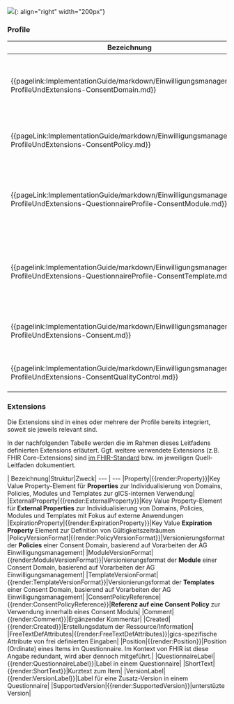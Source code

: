 ![](https://www.ths-greifswald.de/wp-content/uploads/2019/01/Design-Logo-THS-deutsch-271-padding.png){: align="right" width="200px"}

### Profile

| Bezeichnung|Zweck|
--- | ---
|{{pagelink:ImplementationGuide/markdown/Einwilligungsmanagement-ProfileUndExtensions-ConsentDomain.md}}|Abgeleitetes Profil von ResearchStudy gemäß AG Einwilligungsmanagement ergänzt um verschiedene DomainProperties und differenzierte Versionierungsangaben|
|{{pageLink:ImplementationGuide/markdown/Einwilligungsmanagement-ProfileUndExtensions-ConsentPolicy.md}}|Spezifikation von Einwilligungspolicies als Voraussetzung für Definition von Einwilligungsmodulen.|
|{{pageLink:ImplementationGuide/markdown/Einwilligungsmanagement-ProfileUndExtensions-QuestionnaireProfile-ConsentModule.md}}|Abgeleitetes Profil von TemplateModule gemäß AG Einwilligungsmanagement ergänzt um verschiedene Properties und ExternalProperties, sowie Referenzierungsmöglichkeit auf ConsentDomain|
|{{pagelink:ImplementationGuide/markdown/Einwilligungsmanagement-ProfileUndExtensions-QuestionnaireProfile-ConsentTemplate.md}}|Abgeleitetes Profil von TemplateFrame gemäß AG Einwilligungsmanagement ergänzt um verschiedene Properties und ExternalProperties, sowie Referenzierungsmöglichkeit auf ConsentDomain|
|{{pagelink:ImplementationGuide/markdown/Einwilligungsmanagement-ProfileUndExtensions-Consent.md}}|Abgeleitetes Profil von Consent gemäß AG Einwilligungsmanagement ergänzt um ExternalProperties|
|{{pagelink:ImplementationGuide/markdown/Einwilligungsmanagement-ProfileUndExtensions-ConsentQualityControl.md}}|Abgeleitetes Profil von VerificationResult ergänzt um ExternalProperties und Comment|

### Extensions

Die Extensions sind in eines oder mehrere der Profile bereits integriert, soweit sie jeweils relevant sind.

In der nachfolgenden Tabelle werden die im Rahmen dieses Leitfadens definierten Extensions erläutert. Ggf. weitere verwendete Extensions (z.B. FHIR Core-Extensions) sind [im FHIR-Standard](http://www.hl7.org/fhir/extensibility-registry.html) bzw. im jeweiligen Quell-Leitfaden dokumentiert.

| Bezeichnung|Struktur|Zweck|
--- | ---
|Property|{{render:Property}}|Key Value Property-Element für **Properties** zur Individualisierung von Domains, Policies, Modules und Templates zur gICS-internen Verwendung|
|ExternalProperty|{{render:ExternalProperty}}|Key Value Property-Element für **External Properties** zur Individualisierung von Domains, Policies, Modules und Templates mit Fokus auf externe Anwendungen
|ExpirationProperty|{{render:ExpirationProperty}}|Key Value **Expiration Property** Element zur Definition von Gültigkeitszeiträumen
|PolicyVersionFormat|{{render:PolicyVersionFormat}}|Versionierungsformat der **Policies** einer Consent Domain, basierend auf Vorarbeiten der AG Einwilligungsmanagement|
|ModuleVersionFormat|{{render:ModuleVersionFormat}}|Versionierungsformat der **Module** einer Consent Domain, basierend auf Vorarbeiten der AG Einwilligungsmanagement|
|TemplateVersionFormat|{{render:TemplateVersionFormat}}|Versionierungsformat der **Templates** einer Consent Domain, basierend auf Vorarbeiten der AG Einwilligungsmanagement|
|ConsentPolicyReference|{{render:ConsentPolicyReference}}|**Referenz auf eine Consent Policy** zur Verwendung innerhalb eines Consent Moduls|
|Comment|{{render:Comment}}|Ergänzender Kommentar|
|Created|{{render:Created}}|Erstellungsdatum der Ressource/Information|
|FreeTextDefAttributes|{{render:FreeTextDefAttributes}}|gics-spezifische Attribute von frei definierten Eingaben|
|Position|{{render:Position}}|Position (Ordinate) eines Items im Questionnaire. Im Kontext von FHIR ist diese Angabe redundant, wird aber dennoch mitgeführt.|
|QuestionnaireLabel|{{render:QuestionnaireLabel}}|Label in einem Questionnaire|
|ShortText|{{render:ShortText}}|Kurztext zum Item|
|VersionLabel|{{render:VersionLabel}}|Label für eine Zusatz-Version in einem Questionnaire|
|SupportedVersion|{{render:SupportedVersion}}|unterstüzte Version|
